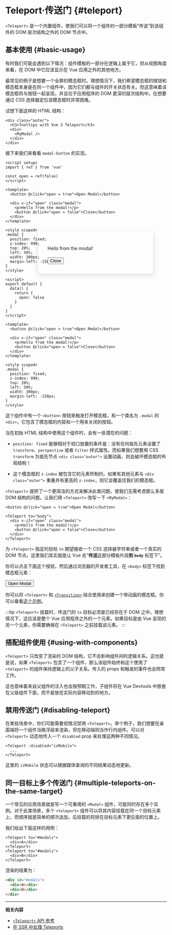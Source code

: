 # Teleport·传送门 {#teleport}

<VueSchoolLink href="https://vueschool.io/lessons/vue-3-teleport" title="Teleport - 免费的 Vue.js 课程"/>

`<Teleport>` 是一个内置组件，使我们可以将一个组件的一部分模板“传送”到该组件的 DOM 层次结构之外的 DOM 节点中。

## 基本使用 {#basic-usage}

有时我们可能会遇到以下情况：组件模板的一部分在逻辑上属于它，但从视图角度来看，在 DOM 中它应该显示在 Vue 应用之外的其他地方。

最常见的例子是想要一个全屏的模态框时。理想情况下，我们希望模态框的按钮和模态框本身是在同一个组件中，因为它们都与组件的开关状态有关。但这意味着该模态框将与按钮一起呈现，并且位于应用程序的 DOM 更深的层次结构中。在想要通过 CSS 选择器定位该模态框时非常困难。

试想下面这样的 HTML 结构：

```vue-html
<div class="outer">
  <h3>Tooltips with Vue 3 Teleport</h3>
  <div>
    <MyModal />
  </div>
</div>
```

接下来我们来看看 `modal-button` 的实现。

<div class="composition-api">

```vue
<script setup>
import { ref } from 'vue'

const open = ref(false)
</script>

<template>
  <button @click="open = true">Open Modal</button>

  <div v-if="open" class="modal">
    <p>Hello from the modal!</p>
    <button @click="open = false">Close</button>
  </div>
</template>

<style scoped>
.modal {
  position: fixed;
  z-index: 999;
  top: 20%;
  left: 50%;
  width: 300px;
  margin-left: -150px;
}
</style>
```

</div>
<div class="options-api">

```vue
<script>
export default {
  data() {
    return {
      open: false
    }
  }
}
</script>

<template>
  <button @click="open = true">Open Modal</button>

  <div v-if="open" class="modal">
    <p>Hello from the modal!</p>
    <button @click="open = false">Close</button>
  </div>
</template>

<style scoped>
.modal {
  position: fixed;
  z-index: 999;
  top: 20%;
  left: 50%;
  width: 300px;
  margin-left: -150px;
}
</style>
```

</div>

这个组件中有一个 `<button>` 按钮来触发打开模态框，和一个类名为 `.modal` 的 `<div>`，它包含了模态框的内容和一个用来关闭的按钮。

当在初始 HTML 结构中使用这个组件时，会有一些潜在的问题：

- `position: fixed` 能够相对于视口放置的条件是：没有任何祖先元素设置了 `transform`、`perspective` 或者 `filter` 样式属性。而如果我们想要用 CSS `transform` 为祖先节点 `<div class="outer">` 设置动画，则会破坏模态框的布局结构！

- 这个模态框的 `z-index` 被包含它的元素所制约。如果有其他元素与 `<div class="outer">` 重叠并有更高的 `z-index`，则它会覆盖住我们的模态框。

`<Teleport>` 提供了一个更简洁的方式来解决此类问题，使我们无需考虑那么多层 DOM 结构的问题。让我们用 `<Teleport>` 改写一下 `<MyModal>`：

```vue-html{3,8}
<button @click="open = true">Open Modal</button>

<Teleport to="body">
  <div v-if="open" class="modal">
    <p>Hello from the modal!</p>
    <button @click="open = false">Close</button>
  </div>
</Teleport>
```

为 `<Teleport>` 指定的目标 `to` 期望接收一个 CSS 选择器字符串或者一个真实的 DOM 节点。这里我们其实就是让 Vue 去“**传送**这部分模板片段**到 `body`** 标签下”。

你可以点击下面这个按钮，然后通过浏览器的开发者工具，在 `<body>` 标签下找到模态框元素：

<script setup>
let open = $ref(false)
</script>

<div class="demo">
  <button @click="open = true">Open Modal</button>
  <ClientOnly>
    <Teleport to="body">
      <div v-if="open" class="demo modal-demo">
        <p style="margin-bottom:20px">Hello from the modal!</p>
        <button @click="open = false">Close</button>
      </div>
    </Teleport>
  </ClientOnly>
</div>

<style>
.modal-demo {
  position: fixed;
  z-index: 999;
  top: 20%;
  left: 50%;
  width: 300px;
  margin-left: -150px;
  background-color: var(--vt-c-bg);
  padding: 30px;
  border-radius: 8px;
  box-shadow: 0 4px 16px rgba(0, 0, 0, 0.15);
}
</style>

你可以将 `<Teleport>` 和 [`<Transition>`](./transition) 结合使用来创建一个带动画的模态框。你可以看看[这个示例](/examples/#modal)。

:::tip
`<Teleport>` 挂载时，传送门的 `to` 目标必须是已经存在于 DOM 之中。理想情况下，这应该是整个 Vue 应用程序之外的一个元素。如果目标是由 Vue 呈现的另一个元素，你需要确保在 `<Teleport>` 之前挂载该元素。
:::

## 搭配组件使用 {#using-with-components}

`<Teleport>` 只改变了渲染的 DOM 结构，它不会影响组件间的逻辑关系。这也就是说，如果 `<Teleport>` 包含了一个组件，那么该组件始终和这个使用了 `<teleport>` 的组件保持逻辑上的父子关系。传入的 props 和触发的事件也会照常工作。

这也意味着来自父组件的注入也会按预期工作，子组件将在 Vue Devtools 中嵌套在父级组件下面，而不是放在实际内容移动到的地方。

## 禁用传送门 {#disabling-teleport}

在某些场景中，你们可能需要视情况禁用 `<Teleport>`。举个例子，我们想要在桌面端将一个组件当做浮层来渲染，但在移动端则当作行内组件。可以对 `<Teleport>` 动态地传入一个 `disabled` prop 来处理这两种不同情况。

```vue-html
<Teleport :disabled="isMobile">
  ...
</Teleport>
```

这里的 `isMobile` 状态可以根据媒体查询的不同结果动态地更新。

## 同一目标上多个传送门 {#multiple-teleports-on-the-same-target}

一个常见的应用场景就是写一个可重用的 `<Modal>` 组件，可能同时存在多个实例。对于此类场景，多个 `<teleport>` 组件可以将其内容挂载在同一个目标元素上，而顺序就是简单的顺次追加，后挂载的将排在目标元素下更后面的位置上。

我们给出下面这样的用例：

```vue-html
<Teleport to="#modals">
  <div>A</div>
</Teleport>
<Teleport to="#modals">
  <div>B</div>
</Teleport>
```

渲染的结果为：

```html
<div id="modals">
  <div>A</div>
  <div>B</div>
</div>
```

---

**相关内容**

- [`<Teleport>` API 参考](/api/built-in-components.html#teleport)
- [在 SSR 中处理 Teleports](/api/ssr.html#handling-teleports)
